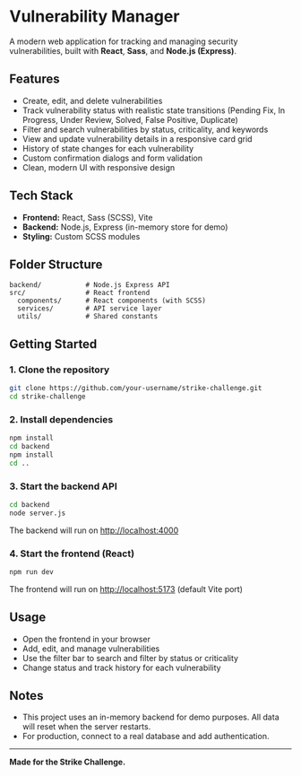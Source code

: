 # Vulnerability Manager

A modern web application for tracking and managing security vulnerabilities, built with **React**, **Sass**, and **Node.js (Express)**.

## Features
- Create, edit, and delete vulnerabilities
- Track vulnerability status with realistic state transitions (Pending Fix, In Progress, Under Review, Solved, False Positive, Duplicate)
- Filter and search vulnerabilities by status, criticality, and keywords
- View and update vulnerability details in a responsive card grid
- History of state changes for each vulnerability
- Custom confirmation dialogs and form validation
- Clean, modern UI with responsive design

## Tech Stack
- **Frontend:** React, Sass (SCSS), Vite
- **Backend:** Node.js, Express (in-memory store for demo)
- **Styling:** Custom SCSS modules

## Folder Structure
```
backend/           # Node.js Express API
src/               # React frontend
  components/      # React components (with SCSS)
  services/        # API service layer
  utils/           # Shared constants
```

## Getting Started

### 1. Clone the repository
```sh
git clone https://github.com/your-username/strike-challenge.git
cd strike-challenge
```

### 2. Install dependencies
```sh
npm install
cd backend
npm install
cd ..
```

### 3. Start the backend API
```sh
cd backend
node server.js
```
The backend will run on [http://localhost:4000](http://localhost:4000)

### 4. Start the frontend (React)
```sh
npm run dev
```
The frontend will run on [http://localhost:5173](http://localhost:5173) (default Vite port)

## Usage
- Open the frontend in your browser
- Add, edit, and manage vulnerabilities
- Use the filter bar to search and filter by status or criticality
- Change status and track history for each vulnerability

## Notes
- This project uses an in-memory backend for demo purposes. All data will reset when the server restarts.
- For production, connect to a real database and add authentication.

---

**Made for the Strike Challenge.**

